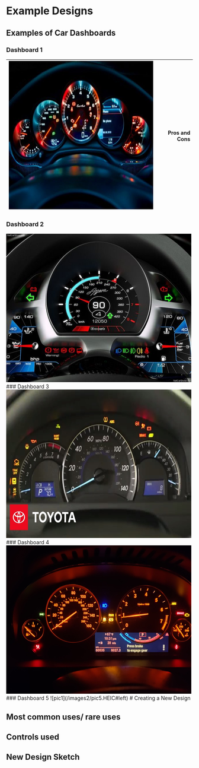 # Example Designs

## Examples of Car Dashboards 
### Dashboard 1
| <img src="images2/pic1.jpeg" width="500" height="400"> | Pros and Cons |
|:------------------- | ---------------: |
### Dashboard 2
<img src="images2/pic2.jpeg" width="500" height="400">
### Dashboard 3
<img src="images2/pic3.jpeg" width="500" height="400">
### Dashboard 4
<img src="images2/pic4.jpeg" width="500" height="400">
### Dashboard 5
![pic1](/images2/pic5.HEIC#left)
# Creating a New Design

## Most common uses/ rare uses

## Controls used

## New Design Sketch

